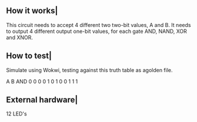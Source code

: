 <!---

This file is used to generate your project datasheet. Please fill in the information below and delete any unused
sections.

You can also include images in this folder and reference them in the markdown. Each image must be less than
512 kb in size, and the combined size of all images must be less than 1 MB.
-->

## How it works|

This circuit needs to accept 4 different two two-bit values, A and B. It needs to output 4 different output one-bit values, for each gate AND, NAND, XOR and XNOR.

## How to test|
Simulate using Wokwi, testing against this truth table as agolden file.

A	  B	 AND
0	  0	  0
0	  1	  0
1	  0	  0
1	  1	  1

## External hardware|

12 LED's
